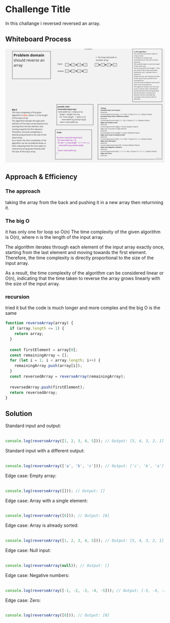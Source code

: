 # Challenge Title
In this challange i reversed reversed an array.

## Whiteboard Process
![Example Image](./img/Product%20Roadmaps(2).jpg)

## Approach & Efficiency
### The approach 
 taking the array from the back and pushing it in a new array then returnning it.
 ### The big O
 it has only one for loop so O(n)
 The time complexity of the given algorithm is O(n), where n is the length of the input array.

The algorithm iterates through each element of the input array exactly once, starting from the last element and moving towards the first element. Therefore, the time complexity is directly proportional to the size of the input array.

As a result, the time complexity of the algorithm can be considered linear or O(n), indicating that the time taken to reverse the array grows linearly with the size of the input array.
### recursion 
tried it but the code is much longer and more complex and the big O is the same 
```javascript
function reverseArray(array) {
  if (array.length <= 1) {
    return array;
  }

  const firstElement = array[0];
  const remainingArray = [];
  for (let i = 1; i < array.length; i++) {
    remainingArray.push(array[i]);
  }
  const reversedArray = reverseArray(remainingArray);

  reversedArray.push(firstElement);
  return reversedArray;
}
```

## Solution

  Standard input and output:

```javascript

console.log(reverseArray([1, 2, 3, 4, 5])); // Output: [5, 4, 3, 2, 1]
```
Standard input with a different output:

```javascript

console.log(reverseArray(['a', 'b', 'c'])); // Output: ['c', 'b', 'a']
```
Edge case: Empty array:

```javascript

console.log(reverseArray([])); // Output: []
```
 Edge case: Array with a single element:

```javascript

console.log(reverseArray([6])); // Output: [6]
```
Edge case: Array is already sorted:

```javascript

console.log(reverseArray([1, 2, 3, 4, 5])); // Output: [5, 4, 3, 2, 1]
```
Edge case: Null input:

```javascript

console.log(reverseArray(null)); // Output: []
```
Edge case: Negative numbers:

```javascript

console.log(reverseArray([-1, -2, -3, -4, -5])); // Output: [-5, -4, -3, -2, -1]
```
Edge case: Zero:

```javascript

console.log(reverseArray([0])); // Output: [0]
```